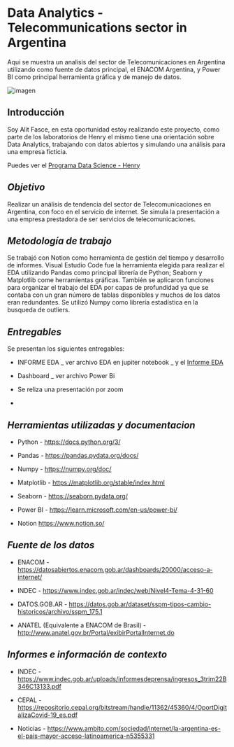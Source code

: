 
# Data Analytics - Telecommunications sector in Argentina 

Aqui se muestra un analisis del sector de Telecomunicaciones en Argentina utilizando como fuente de datos principal, el ENACOM Argentina, y Power BI como principal herramienta gráfica y de manejo de datos. 

![imagen](https://static-prod.adweek.com/wp-content/uploads/2018/06/internet-speeds-CONTENT-2018.gif)

## **Introducción**

Soy Alit Fasce, en esta oportunidad estoy realizando este proyecto, como parte de los laboratorios de Henry el mismo tiene una orientación sobre Data Analytics, trabajando con datos abiertos y simulando una análisis para una empresa ficticia. 

Puedes ver el [Programa Data Science - Henry](https://www.soyhenry.com/carrera-data-science)


## *Objetivo*

Realizar un análisis de tendencia del sector de Telecomunicaciones en Argentina, con foco en el servicio de internet. Se simula la presentación a una empresa prestadora de ser servicios de telecomunicaciones. 

## *Metodología de trabajo*

Se trabajó con Notion como herramienta de gestión del tiempo y desarrollo de informes. 
Visual Estudio Code fue la herramienta elegida para realizar el EDA utilizando Pandas como principal librería de Python; Seaborn y Matplotlib come herramientas gráficas. También se aplicaron funciones para organizar el trabajo del EDA por capas de profundidad ya que se contaba con un gran número de tablas disponibles y muchos de los datos eran redundantes. Se utilizó Numpy como librería estadística en la busqueda de outliers. 


## *Entregables*

Se presentan los siguientes entregables: 

- INFORME EDA _ ver archivo EDA en jupiter notebook _ y el [Informe EDA](https://www.notion.so/Informe-EDA-dc75824217004067875133807228d7ae)

- Dashboard _ ver archivo Power Bi

- Se reliza una presentación por zoom 
-

## *Herramientas utilizadas y documentacion*

* Python - https://docs.python.org/3/

* Pandas -  https://pandas.pydata.org/docs/

* Numpy -  https://numpy.org/doc/

* Matplotlib - https://matplotlib.org/stable/index.html

* Seaborn - https://seaborn.pydata.org/

* Power BI - https://learn.microsoft.com/en-us/power-bi/

* Notion https://www.notion.so/

## *Fuente de los datos* 

- ENACOM - https://datosabiertos.enacom.gob.ar/dashboards/20000/acceso-a-internet/

-  INDEC - https://www.indec.gob.ar/indec/web/Nivel4-Tema-4-31-60

- DATOS.GOB.AR - https://datos.gob.ar/dataset/sspm-tipos-cambio-historicos/archivo/sspm_175.1

- ANATEL (Equivalente a ENACOM de Brasil) - http://www.anatel.gov.br/Portal/exibirPortalInternet.do

## *Informes e información de contexto*

- INDEC - https://www.indec.gob.ar/uploads/informesdeprensa/ingresos_3trim22B346C13133.pdf

- CEPAL - https://repositorio.cepal.org/bitstream/handle/11362/45360/4/OportDigitalizaCovid-19_es.pdf

- Noticias - https://www.ambito.com/sociedad/internet/la-argentina-es-el-pais-mayor-acceso-latinoamerica-n5355331







